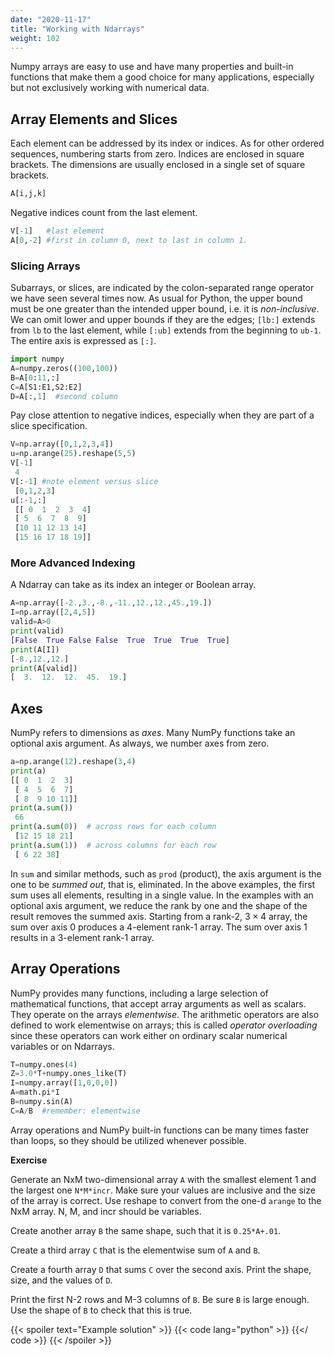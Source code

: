 ```yaml
---
date: "2020-11-17"
title: "Working with Ndarrays"
weight: 102
---
```


Numpy arrays are easy to use and have many properties and built-in functions that make them a good choice for many applications, especially but not exclusively working with numerical data. 

## Array Elements and Slices

Each element can be addressed by its index or indices.  As for other ordered sequences, numbering starts from zero.  Indices are enclosed in square brackets.  The dimensions are usually enclosed in a single set of square brackets.

```python
A[i,j,k]
```

Negative indices count from the last element.

```python
V[-1]   #last element
A[0,-2] #first in column 0, next to last in column 1.
```

### Slicing Arrays

Subarrays, or slices, are indicated by the colon-separated range operator we have seen several times now.   As usual for Python, the upper bound must be one greater than the intended upper bound, i.e. it is _non-inclusive_.  We can omit lower and upper bounds if they are the edges; `[lb:]` extends from `lb` to the last element, while `[:ub]` extends from the beginning to `ub-1`.  The entire axis is expressed as `[:]`.

```python
import numpy
A=numpy.zeros((100,100))
B=A[0:11,:]
C=A[S1:E1,S2:E2]
D=A[:,1]  #second column
```

Pay close attention to negative indices, especially when they are part of a slice specification.

```python
V=np.array([0,1,2,3,4])
u=np.arange(25).reshape(5,5)
V[-1]
 4
V[:-1] #note element versus slice
 [0,1,2,3]  
u[:-1,:]
 [[ 0  1  2  3  4]
 [ 5  6  7  8  9]
 [10 11 12 13 14]
 [15 16 17 18 19]]
```

### More Advanced Indexing

 A Ndarray can take as its index an integer or Boolean array.

```python
A=np.array([-2.,3.,-8.,-11.,12.,12.,45.,19.])
I=np.array([2,4,5])
valid=A>0
print(valid)
[False  True False False  True  True  True  True]
print(A[I])
[-8.,12.,12.]
print(A[valid])
[  3.  12.  12.  45.  19.]
```

## Axes

NumPy refers to dimensions as _axes_.  Many NumPy functions take an optional axis argument.  As always, we number axes from zero.

```python
a=np.arange(12).reshape(3,4)
print(a)
[[ 0  1  2  3]
 [ 4  5  6  7]
 [ 8  9 10 11]]
print(a.sum())
 66
print(a.sum(0))  # across rows for each column
 [12 15 18 21]
print(a.sum(1))  # across columns for each row
 [ 6 22 38]
```
In `sum` and similar methods, such as `prod` (product), the axis argument is the one to be _summed out_, that is, eliminated.  In the above examples, the first sum uses all elements, resulting in a single value.  In the examples with an optional axis argument, we reduce the rank by one and the shape of the result removes the summed axis. Starting from a rank-2, $3 \times 4$ array, the sum over axis 0 produces a 4-element rank-1 array.  The sum over axis 1 results in a 3-element rank-1 array.

## Array Operations

NumPy provides many functions, including a large selection of mathematical functions, that accept array arguments as well as scalars.  They operate on the arrays _elementwise_.  The arithmetic operators are also defined to work elementwise on arrays; this is called _operator overloading_ since these operators can work either on ordinary scalar numerical variables or on Ndarrays.

```python
T=numpy.ones(4)
Z=3.0*T+numpy.ones_like(T)
I=numpy.array([1,0,0,0])
A=math.pi*I
B=numpy.sin(A)
C=A/B  #remember: elementwise
```

Array operations and NumPy built-in functions can be many times faster than loops, so they should be utilized whenever possible.

**Exercise**

Generate an NxM two-dimensional array `A` with the smallest element 1 and the largest one `N*M*incr`.  Make sure your values are inclusive and the size of the array is correct.  Use reshape to convert from the one-d `arange` to the NxM array. N, M, and incr should be variables.

Create another array `B` the same shape, such that it is `0.25*A+.01`.

Create a third array `C` that is the elementwise sum of `A` and `B`.

Create a fourth array `D` that sums `C` over the second axis.  Print the shape, size, and the values of `D`.

Print the first N-2 rows and M-3 columns of `B`. Be sure `B` is large enough. Use the shape of `B` to check that this is true.

{{< spoiler text="Example solution" >}}
{{< code lang="python" >}}
[](/content/courses/python-introduction/code/exercises/numpy_arrays.py)
{{</ code >}}
{{< /spoiler >}}
